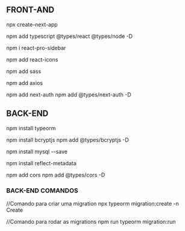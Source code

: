 
## FRONT-AND

npx create-next-app <nome projeto>

npm add typescript @types/react @types/node -D

npm i react-pro-sidebar

npm add react-icons

npm add sass

npm add axios

npm add next-auth
npm add @types/next-auth -D

## BACK-END

npm install typeorm

npm install bcryptjs
npm add @types/bcryptjs -D

npm install mysql --save

npm install reflect-metadata

npm add cors
npm add @types/cors -D

### BACK-END COMANDOS

//Comando para criar uma migration
npx typeorm migration:create -n Create<nome da migration>

//Comando para rodar as migrations
npm run typeorm migration:run

